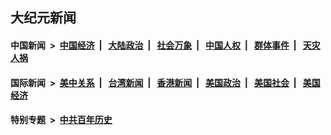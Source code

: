 ## 大纪元新闻

#### 中国新闻 &nbsp;>&nbsp; [中国经济](indexes/ncid283/README.md?08160445) &nbsp;| &nbsp; [大陆政治](indexes/ncid277/README.md?08160445) &nbsp;| &nbsp; [社会万象](indexes/ncid282/README.md?08160445) &nbsp;| &nbsp; [中国人权](indexes/ncid278/README.md?08160445) &nbsp;| &nbsp; [群体事件](indexes/ncid279/README.md?08160445) &nbsp;| &nbsp; [天灾人祸](indexes/ncid280/README.md?08160445)

#### 国际新闻 &nbsp;>&nbsp; [美中关系](indexes/nf1412576/README.md?08160445) &nbsp;| &nbsp; [台湾新闻](indexes/ncid1349361/README.md?08160445) &nbsp;| &nbsp; [香港新闻](indexes/ncid1349362/README.md?08160445) &nbsp;| &nbsp; [美国政治](indexes/ncid1078159/README.md?08160445) &nbsp;| &nbsp; [美国社会](indexes/ncid1078160/README.md?08160445) &nbsp;| &nbsp; [美国经济](indexes/ncid1078158/README.md?08160445)

#### 特别专题 &nbsp;>&nbsp; [中共百年历史](https://github.com/epoch-news/epoch-special/blob/master/README.md?08160445)  
